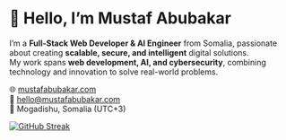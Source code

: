 # 👋 Hello, I’m Mustaf Abubakar

I’m a **Full-Stack Web Developer & AI Engineer** from Somalia, passionate about creating **scalable, secure, and intelligent** digital solutions.  
My work spans **web development, AI, and cybersecurity**, combining technology and innovation to solve real-world problems.

🌐 [mustafabubakar.com](https://mustafabubakar.com)  
📧 [hello@mustafabubakar.com](mailto:hello@mustafabubakar.com)  
📍 Mogadishu, Somalia (UTC+3)




[![GitHub Streak](https://streak-stats.demolab.com?user=mustafaa4a&theme=dark&t=3)](https://github.com/Mustafaa4A)
